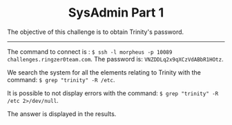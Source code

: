 <h1 align="center"> SysAdmin Part 1 </h1>

The objective of this challenge is to obtain Trinity's password.

---
The command to connect is : 
`$ ssh -l morpheus -p 10089 challenges.ringzer0team.com`. The password is: `VNZDDLq2x9qXCzVdABbR1HOtz`.

We search the system for all the elements relating to Trinity with the command:
`$ grep "trinity" -R /etc`.

It is possible to not display errors with the command: `$ grep "trinity" -R /etc 2>/dev/null`.

The answer is displayed in the results.
